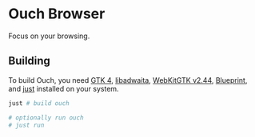 # Ouch Browser

Focus on your browsing.

## Building

To build Ouch, you need [GTK 4](https://gitlab.gnome.org/GNOME/gtk), [libadwaita](https://gitlab.gnome.org/GNOME/libadwaita), [WebKitGTK v2.44](https://webkitgtk.org/), [Blueprint](https://gitlab.gnome.org/jwestman/blueprint-compiler), and [just](https://github.com/casey/just) installed on your system.

```sh
just # build ouch

# optionally run ouch
# just run
```
